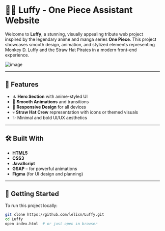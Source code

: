 # 🏴‍☠️ Luffy - One Piece Assistant Website

Welcome to **Luffy**, a stunning, visually appealing tribute web project inspired by the legendary anime and manga series **One Piece**. This project showcases smooth design, animation, and stylized elements representing Monkey D. Luffy and the Straw Hat Pirates in a modern front-end experience.

![image](https://github.com/user-attachments/assets/4070989f-734e-49a1-9cd7-a1b8fb191058)


---

## 🌟 Features

- ⚓ **Hero Section** with anime-styled UI
- 🎨 **Smooth Animations** and transitions
- 📱 **Responsive Design** for all devices
- 💀 **Straw Hat Crew** representation with icons or themed visuals
- ✨ Minimal and bold UI/UX aesthetics

---

## 🛠️ Built With

- **HTML5**
- **CSS3**
- **JavaScript**
- **GSAP** – for powerful animations
- **Figma** (for UI design and planning)

---





## 🚀 Getting Started

To run this project locally:

```bash
git clone https://github.com/lelixn/Luffy.git
cd Luffy
open index.html  # or just open in browser

